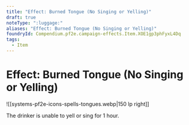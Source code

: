 ```yaml
---
title: "Effect: Burned Tongue (No Singing or Yelling)"
draft: true
noteType: ":luggage:"
aliases: "Effect: Burned Tongue (No Singing or Yelling)"
foundryId: Compendium.pf2e.campaign-effects.Item.XOE1gp3phFyxL4Dq
tags:
  - Item
---
```


# Effect: Burned Tongue (No Singing or Yelling)
![[systems-pf2e-icons-spells-tongues.webp|150 lp right]]

The drinker is unable to yell or sing for 1 hour.
